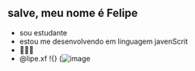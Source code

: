 ## salve, meu nome é Felipe 
- sou estudante
- estou me desenvolvendo em linguagem javenScrit
- 💸💸💸
- @lipe.xf 
!{} (![image](https://github.com/user-attachments/assets/d8fa016a-9dfb-42ca-8b6e-612e96ee2b0e)


